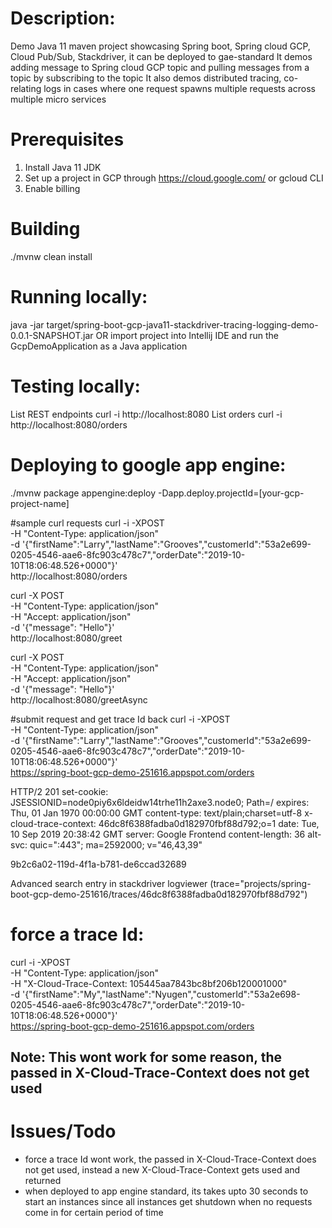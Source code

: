 # Description:
Demo Java 11 maven project showcasing Spring boot, Spring cloud GCP, Cloud Pub/Sub, Stackdriver, it can be deployed to gae-standard
It demos adding message to Spring cloud GCP topic and pulling messages from a topic by subscribing to the topic
It also demos distributed tracing, co-relating logs in cases where one request spawns multiple requests across multiple micro services

# Prerequisites 
1. Install Java 11 JDK
2. Set up a project in GCP through https://cloud.google.com/ or gcloud CLI
3. Enable billing

# Building
./mvnw clean install

# Running locally: 
java -jar target/spring-boot-gcp-java11-stackdriver-tracing-logging-demo-0.0.1-SNAPSHOT.jar
OR import project into Intellij IDE and run the GcpDemoApplication as a Java application

# Testing locally:
List REST endpoints
curl -i http://localhost:8080
List orders
curl -i http://localhost:8080/orders

# Deploying to google app engine:
./mvnw package appengine:deploy -Dapp.deploy.projectId=[your-gcp-project-name]

#sample curl requests
curl -i -XPOST \
-H "Content-Type: application/json" \
-d '{"firstName":"Larry","lastName":"Grooves","customerId":"53a2e699-0205-4546-aae6-8fc903c478c7","orderDate":"2019-10-10T18:06:48.526+0000"}' \
http://localhost:8080/orders

curl -X POST \
-H "Content-Type: application/json" \
-H "Accept: application/json" \
-d '{"message": "Hello"}' \
http://localhost:8080/greet

curl -X POST \
-H "Content-Type: application/json" \
-H "Accept: application/json" \
-d '{"message": "Hello"}' \
http://localhost:8080/greetAsync 


#submit request and get trace Id back
curl -i -XPOST \
-H "Content-Type: application/json" \
-d '{"firstName":"Larry","lastName":"Grooves","customerId":"53a2e699-0205-4546-aae6-8fc903c478c7","orderDate":"2019-10-10T18:06:48.526+0000"}' \
https://spring-boot-gcp-demo-251616.appspot.com/orders

HTTP/2 201
set-cookie: JSESSIONID=node0piy6x6ldeidw14trhe11h2axe3.node0; Path=/
expires: Thu, 01 Jan 1970 00:00:00 GMT
content-type: text/plain;charset=utf-8
x-cloud-trace-context: 46dc8f6388fadba0d182970fbf88d792;o=1
date: Tue, 10 Sep 2019 20:38:42 GMT
server: Google Frontend
content-length: 36
alt-svc: quic=":443"; ma=2592000; v="46,43,39"

9b2c6a02-119d-4f1a-b781-de6ccad32689

Advanced search entry in stackdriver logviewer
(trace="projects/spring-boot-gcp-demo-251616/traces/46dc8f6388fadba0d182970fbf88d792")

# force a trace Id:
curl -i -XPOST \
-H "Content-Type: application/json" \
-H "X-Cloud-Trace-Context: 105445aa7843bc8bf206b120001000" \
-d '{"firstName":"My","lastName":"Nyugen","customerId":"53a2e698-0205-4546-aae6-8fc903c478c7","orderDate":"2019-10-10T18:06:48.526+0000"}' \
https://spring-boot-gcp-demo-251616.appspot.com/orders
##  Note: This wont work for some reason, the passed in X-Cloud-Trace-Context does not get used


# Issues/Todo
 * force a trace Id wont work, the passed in X-Cloud-Trace-Context does not get used, instead a new X-Cloud-Trace-Context gets used and returned
 * when deployed to app engine standard, its takes upto 30 seconds to start an instances since all instances get shutdown when no requests come in
   for certain period of time









